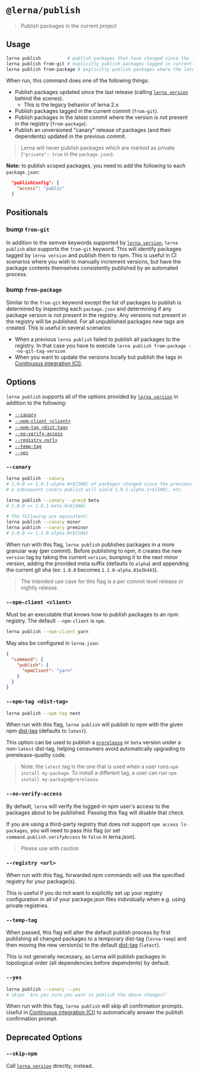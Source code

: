 # `@lerna/publish`

> Publish packages in the current project

## Usage

```sh
lerna publish          # publish packages that have changed since the last release
lerna publish from-git # explicitly publish packages tagged in current commit
lerna publish from-package # explicitly publish packages where the latest version is not present in the registry
```

When run, this command does one of the following things:

* Publish packages updated since the last release (calling [`lerna version`](https://github.com/lerna/lerna/tree/master/commands/version#readme) behind the scenes).
  * This is the legacy behavior of lerna 2.x
* Publish packages tagged in the current commit (`from-git`).
* Publish packages in the latest commit where the version is not present in the registry (`from-package`).
* Publish an unversioned "canary" release of packages (and their dependents) updated in the previous commit.

> Lerna will never publish packages which are marked as private (`"private": true` in the `package.json`).

**Note:** to publish scoped packages, you need to add the following to each `package.json`:

```json
  "publishConfig": {
    "access": "public"
  }
```

## Positionals

### bump `from-git`

In addition to the semver keywords supported by [`lerna version`](https://github.com/lerna/lerna/tree/master/commands/version#positionals),
`lerna publish` also supports the `from-git` keyword.
This will identify packages tagged by `lerna version` and publish them to npm.
This is useful in CI scenarios where you wish to manually increment versions,
but have the package contents themselves consistently published by an automated process.

### bump `from-package`

Similar to the `from-git` keyword except the list of packages to publish is determined by inspecting each `package.json`
and determining if any package version is not present in the registry. Any versions not present in the registry will
be published. For all unpublished packages new tags are created.
This is useful in several scenarios:

- When a previous `lerna publish` failed to publish all packages to the registry. In that case you have to execute `lerna publish from-package --no-git-tag-version`
- When you want to update the versions locally but publish the tags in [Continuous integration (CI)](https://en.wikipedia.org/wiki/Continuous_integration).

## Options

`lerna publish` supports all of the options provided by [`lerna version`](https://github.com/lerna/lerna/tree/master/commands/version#options) in addition to the following:

* [`--canary`](#--canary)
* [`--npm-client <client>`](#--npm-client-client)
* [`--npm-tag <dist-tag>`](#--npm-tag-dist-tag)
* [`--no-verify-access`](#--no-verify-access)
* [`--registry <url>`](#--registry-url)
* [`--temp-tag`](#--temp-tag)
* [`--yes`](#--yes)

### `--canary`

```sh
lerna publish --canary
# 1.0.0 => 1.0.1-alpha.0+${SHA} of packages changed since the previous commit
# a subsequent canary publish will yield 1.0.1-alpha.1+${SHA}, etc

lerna publish --canary --preid beta
# 1.0.0 => 1.0.1-beta.0+${SHA}

# The following are equivalent:
lerna publish --canary minor
lerna publish --canary preminor
# 1.0.0 => 1.1.0-alpha.0+${SHA}
```

When run with this flag, `lerna publish` publishes packages in a more granular way (per commit). Before publishing to npm, it creates the new `version` tag by taking the current `version`, bumping it to the next _minor_ version, adding the provided meta suffix (defaults to `alpha`) and appending the current git sha (ex: `1.0.0` becomes `1.1.0-alpha.81e3b443`).

> The intended use case for this flag is a per commit level release or nightly release.

### `--npm-client <client>`

Must be an executable that knows how to publish packages to an npm registry.
The default `--npm-client` is `npm`.

```sh
lerna publish --npm-client yarn
```

May also be configured in `lerna.json`:

```json
{
  "command": {
    "publish": {
      "npmClient": "yarn"
    }
  }
}
```

### `--npm-tag <dist-tag>`

```sh
lerna publish --npm-tag next
```

When run with this flag, `lerna publish` will publish to npm with the given npm [dist-tag](https://docs.npmjs.com/cli/dist-tag) (defaults to `latest`).

This option can be used to publish a [`prerelease`](http://carrot.is/coding/npm_prerelease) or `beta` version under a non-`latest` dist-tag, helping consumers avoid automatically upgrading to prerelease-quality code.

> Note: the `latest` tag is the one that is used when a user runs `npm install my-package`.
> To install a different tag, a user can run `npm install my-package@prerelease`.

### `--no-verify-access`

By default, `lerna` will verify the logged-in npm user's access to the packages about to be published. Passing this flag will disable that check.

If you are using a third-party registry that does not support `npm access ls-packages`, you will need to pass this flag (or set `command.publish.verifyAccess` to `false` in lerna.json).

> Please use with caution

### `--registry <url>`

When run with this flag, forwarded npm commands will use the specified registry for your package(s).

This is useful if you do not want to explicitly set up your registry
configuration in all of your package.json files individually when e.g. using
private registries.

### `--temp-tag`

When passed, this flag will alter the default publish process by first publishing
all changed packages to a temporary dist-tag (`lerna-temp`) and then moving the
new version(s) to the default [dist-tag](https://docs.npmjs.com/cli/dist-tag) (`latest`).

This is not generally necessary, as Lerna will publish packages in topological
order (all dependencies before dependents) by default.

### `--yes`

```sh
lerna publish --canary --yes
# skips `Are you sure you want to publish the above changes?`
```

When run with this flag, `lerna publish` will skip all confirmation prompts.
Useful in [Continuous integration (CI)](https://en.wikipedia.org/wiki/Continuous_integration) to automatically answer the publish confirmation prompt.

## Deprecated Options

### `--skip-npm`

Call [`lerna version`](https://github.com/lerna/lerna/tree/master/commands/version#readme) directly, instead.
